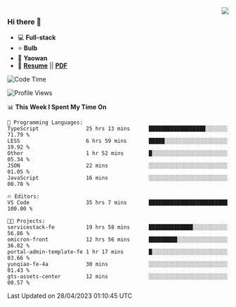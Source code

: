 <img align="right" src="https://github-readme-stats.vercel.app/api?username=LolipopJ&show_icons=true&count_private=true&hide_title=true&include_all_commits=true&theme=vue">

### Hi there 👋

- :computer: **Full-stack**
- :star: **Bulb**
- :pill: **Yaowan**
- :milky_way: [**Resume**](https://lolipopj.github.io/resume/) || [**PDF**](https://cdn.jsdelivr.net/gh/lolipopj/resume/export/resume-en.pdf)

<!--START_SECTION:waka-->
![Code Time](http://img.shields.io/badge/Code%20Time-1%2C199%20hrs%204%20mins-blue)

![Profile Views](http://img.shields.io/badge/Profile%20Views-6-blue)

📊 **This Week I Spent My Time On** 

```text
💬 Programming Languages: 
TypeScript               25 hrs 13 mins      ██████████████████░░░░░░░   71.79 % 
LESS                     6 hrs 59 mins       █████░░░░░░░░░░░░░░░░░░░░   19.92 % 
Other                    1 hr 52 mins        █░░░░░░░░░░░░░░░░░░░░░░░░   05.34 % 
JSON                     22 mins             ░░░░░░░░░░░░░░░░░░░░░░░░░   01.05 % 
JavaScript               16 mins             ░░░░░░░░░░░░░░░░░░░░░░░░░   00.78 % 

🔥 Editors: 
VS Code                  35 hrs 7 mins       █████████████████████████   100.00 % 

🐱‍💻 Projects: 
servicestack-fe          19 hrs 58 mins      ██████████████░░░░░░░░░░░   56.86 % 
omicron-front            12 hrs 56 mins      █████████░░░░░░░░░░░░░░░░   36.82 % 
portal-admin-template-fe 1 hr 17 mins        █░░░░░░░░░░░░░░░░░░░░░░░░   03.66 % 
yunqiao-fe-4a            30 mins             ░░░░░░░░░░░░░░░░░░░░░░░░░   01.43 % 
gts-assets-center        12 mins             ░░░░░░░░░░░░░░░░░░░░░░░░░   00.57 % 
```


 Last Updated on 28/04/2023 01:10:45 UTC
<!--END_SECTION:waka-->
